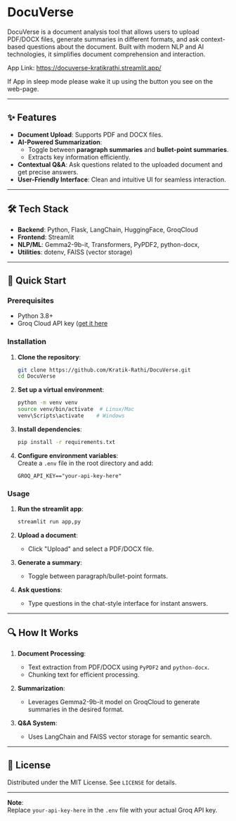 # DocuVerse  
DocuVerse is a document analysis tool that allows users to upload PDF/DOCX files, generate summaries in different formats, and ask context-based questions about the document. Built with modern NLP and AI technologies, it simplifies document comprehension and interaction.  

App Link: https://docuverse-kratikrathi.streamlit.app/

If App in sleep mode please wake it up using the button you see on the web-page.

---

## ✨ Features  
- **Document Upload**: Supports PDF and DOCX files.  
- **AI-Powered Summarization**:  
  - Toggle between **paragraph summaries** and **bullet-point summaries**.  
  - Extracts key information efficiently.  
- **Contextual Q&A**: Ask questions related to the uploaded document and get precise answers.  
- **User-Friendly Interface**: Clean and intuitive UI for seamless interaction.  

---

## 🛠️ Tech Stack  
- **Backend**: Python, Flask, LangChain,  HuggingFace, GroqCloud    
- **Frontend**: Streamlit 
- **NLP/ML**: Gemma2-9b-it, Transformers, PyPDF2, python-docx, 
- **Utilities**: dotenv, FAISS (vector storage)  

---

## 🚀 Quick Start  

### Prerequisites  
- Python 3.8+  
- Groq Cloud API key ([get it here](https://console.groq.com/docs/quickstart)  

### Installation  
1. **Clone the repository**:  
   ```bash  
   git clone https://github.com/Kratik-Rathi/DocuVerse.git  
   cd DocuVerse  
   ```  

2. **Set up a virtual environment**:  
   ```bash  
   python -m venv venv  
   source venv/bin/activate  # Linux/Mac  
   venv\Scripts\activate    # Windows  
   ```  

3. **Install dependencies**:  
   ```bash  
   pip install -r requirements.txt  
   ```  

4. **Configure environment variables**:  
   Create a `.env` file in the root directory and add:  
   ```env  
   GROQ_API_KEY=="your-api-key-here"  
   ```  

### Usage  
1. **Run the streamlit app**:  
   ```bash  
   streamlit run app,py  
   ```  

2. **Upload a document**:  
   - Click "Upload" and select a PDF/DOCX file.  

3. **Generate a summary**:  
   - Toggle between paragraph/bullet-point formats.  

4. **Ask questions**:  
   - Type questions in the chat-style interface for instant answers.  

---

## 🔍 How It Works  
1. **Document Processing**:  
   - Text extraction from PDF/DOCX using `PyPDF2` and `python-docx`.  
   - Chunking text for efficient processing.  

2. **Summarization**:  
   - Leverages Gemma2-9b-it model on GroqCloud to generate summaries in the desired format.  

3. **Q&A System**:  
   - Uses LangChain and FAISS vector storage for semantic search.  

---

## 📄 License  
Distributed under the MIT License. See `LICENSE` for details.  


---

**Note**:  
Replace `your-api-key-here` in the `.env` file with your actual Groq API key.  
